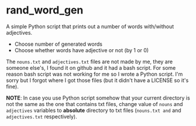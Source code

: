 # rand_word_gen

A simple Python script that prints out a number of words with/without adjectives.

* Choose number of generated words
* Choose whether words have adjective or not (by 1 or 0)

The `nouns.txt` and `adjectives.txt` files are not made by me, they are someone else's, I found it on github and it had a bash script. For some reason bash script was not working for me so I wrote a Python script. I'm sorry but I forgot where I got those files (but it didn't have a LICENSE so it's fine).

**NOTE**: In case you use Python script somehow that your current directory is not the same as the one that contains txt files, change value of `nouns` and `adjectives` variables to **absolute** directory to txt files (`nouns.txt and` and `adjectives.txt` respectively).

